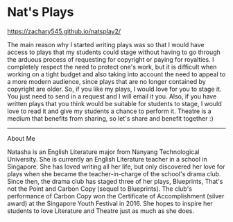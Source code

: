 Nat's Plays
====================
https://zachary545.github.io/natsplay2/

The main reason why I started writing plays was so that I would have access to plays that my students could stage without having to go through the arduous process of requesting for copyright or paying for royalties. I completely respect the need to protect one's work, but it is difficult when working on a tight budget and also taking into account the need to appeal to a more modern audience, since plays that are no longer contained by copyright are older. So, if you like my plays, I would love for you to stage it. You just need to send in a request and I will email it you. Also, if you have written plays that you think would be suitable for students to stage, I would love to read it and give my students a chance to perform it. Theatre is a medium that benefits from sharing, so let's share and benefit together :)

----------
About Me

Natasha is an English Literature major from Nanyang Technological University. She is currently an English Literature teacher in a school in Singapore. She has loved writing all her life, but only discovered her love for plays when she became the teacher-in-charge of the school's drama club. Since then, the drama club has staged three of her plays, Blueprints, That's not the Point and Carbon Copy (sequel to Blueprints). The club's performance of Carbon Copy won the Certificate of Accomplishment (silver award) at the Singapore Youth Festival in 2016. She hopes to inspire her students to love Literature and Theatre just as much as she does.